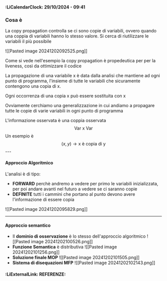 #### :LiCalendarClock:  29/10/2024 - 09:41


### Cosa è

La copy propagation controlla se ci sono copie di variabili, ovvero quando una coppia di variabili hanno lo stesso valore. Si cerca di riutilizzare le variabili il più possibile

![[Pasted image 20241202092525.png]]

Come si vede nell'esempio la copy propagation è propedeutica per per la  liveness, così da ottimizzare il codice

La propagazione di una variabile x è data dalla analisi che mantiene ad ogni punto di programma, l'insieme di tutte le variabili che sicuramente contengono una copia di x.

Ogni occorrenza di una copia x può essere sostituita con x

Ovviamente cerchiamo una generalizzazione in cui andiamo a propagare tutte le copie di varie variabili in ogni punto di programma

L'informazione osservata è una coppia osservata
$$
\text{Var x Var}
$$
Un esempio è 
$$
(x,y) \rightarrow \text{x è copia di y}
$$ --- 
#### Approccio Algoritmico

L'analisi è di tipo:
- **FORWARD** perchè andremo a vedere per primo le variabili inizializzata, per poi andare avanti nel futuro a vedere se ci saranno copie
- **DEFINITE** tutti i cammini che portano al punto devono avere l'informazione di essere copia

![[Pasted image 20241202095829.png]]

---
#### Approccio semantico

- Il **dominio di osservazione** è lo stesso dell'approccio algoritmico
	![[Pasted image 20241202100526.png]]
- **Funzione Semantica** è distributiva
	![[Pasted image 20241202101256.png]]
- **Soluzione finale MOP** 
	![[Pasted image 20241202101505.png]]
- **Sistema di disequazioni MFP**
	![[Pasted image 20241202102143.png]]
#### :LiExternalLink: REFERENZE: